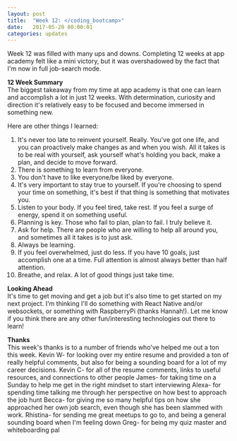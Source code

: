 ```yaml
---
layout: post
title:  "Week 12: </coding_bootcamp>"
date:   2017-05-20 00:00:01
categories: updates
---
```

Week 12 was filled with many ups and downs. Completing 12 weeks at app academy felt like a mini victory, but it was overshadowed by the fact that I'm now in full job-search mode.

<b>12 Week Summary</b><br>
The biggest takeaway from my time at app academy is that one can learn and accomplish a lot in just 12 weeks. With determination, curiosity and direction it's relatively easy to be focused and become immersed in something new.

Here are other things I learned:

1. It's never too late to reinvent yourself. Really. You've got one life, and you can proactively make changes as and when you wish. All it takes is to be real with yourself, ask yourself what's holding you back, make a plan, and decide to move forward.
2. There is something to learn from everyone.
3. You don't have to like everyone/be liked by everyone.
4. It's very important to stay true to yourself. If you're choosing to spend your time on something, it's best if that thing is something that motivates you.
5. Listen to your body. If you feel tired, take rest. If you feel a surge of energy, spend it on something useful.
6. Planning is key. Those who fail to plan, plan to fail. I truly believe it.
7. Ask for help. There are people who are willing to help all around you, and sometimes all it takes is to just ask.
8. Always be learning.
9. If you feel overwhelmed, just do less. If you have 10 goals, just accomplish one at a time. Full attention is almost always better than half attention.
10. Breathe, and relax. A lot of good things just take time.

<b>Looking Ahead</b><br>
It's time to get moving and get a job but it's also time to get started on my next project. I'm thinking I'll do something with React Native and/or websockets, or something with RaspberryPi (thanks Hannah!). Let me know if you think there are any other fun/interesting technologies out there to learn!

<b>Thanks</b><br>
This week's thanks is to a number of friends who've helped me out a ton this week.
Kevin W- for looking over my entire resume and provided a ton of really helpful comments, but also for being a sounding board for a lot of my career decisions.
Kevin C- for all of the resume comments, links to useful resources, and connections to other people
James- for taking time on a Sunday to help me get in the right mindset to start interviewing
Alexa- for spending time talking me through her perspective on how best to approach the job hunt
Becca- for giving me so many helpful tips on how she approached her own job search, even though she has been slammed with work.
Rhistina- for sending me great meetups to go to, and being a general sounding board when I'm feeling down
Greg- for being my quiz master and whiteboarding pal
